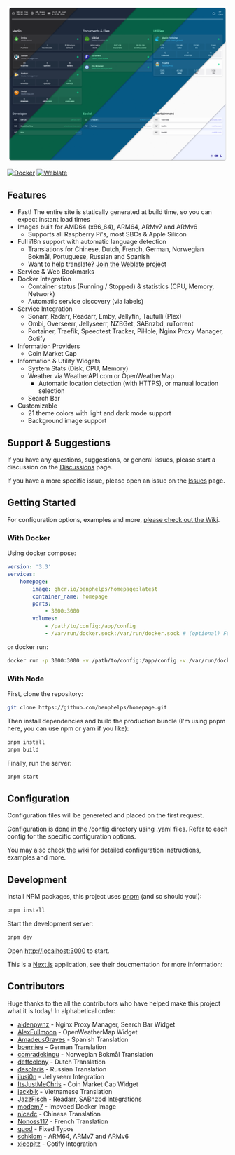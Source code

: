 ![Homepage Preview](/images/preview.png)

[![Docker](https://github.com/benphelps/homepage/actions/workflows/docker-publish.yml/badge.svg)](https://github.com/benphelps/homepage/actions/workflows/docker-publish.yml)
[![Weblate](https://hosted.weblate.org/widgets/homepage/-/homepage/svg-badge.svg)](https://hosted.weblate.org/engage/homepage/)

## Features

  * Fast! The entire site is statically generated at build time, so you can expect instant load times
  * Images built for AMD64 (x86_64), ARM64, ARMv7 and ARMv6
    - Supports all Raspberry Pi's, most SBCs & Apple Silicon
  * Full i18n support with automatic language detection
    - Translations for Chinese, Dutch, French, German, Norwegian Bokmål, Portuguese, Russian and Spanish
    - Want to help translate? [Join the Weblate project](https://hosted.weblate.org/engage/homepage/)
  * Service & Web Bookmarks
  * Docker Integration
    - Container status (Running / Stopped) & statistics (CPU, Memory, Network)
    - Automatic service discovery (via labels)
  * Service Integration
    - Sonarr, Radarr, Readarr, Emby, Jellyfin, Tautulli (Plex)
    - Ombi, Overseerr, Jellyseerr, NZBGet, SABnzbd, ruTorrent
    - Portainer, Traefik, Speedtest Tracker, PiHole, Nginx Proxy Manager, Gotify
  * Information Providers
    - Coin Market Cap
  * Information & Utility Widgets
    - System Stats (Disk, CPU, Memory)
    - Weather via WeatherAPI.com or OpenWeatherMap
      - Automatic location detection (with HTTPS), or manual location selection
    - Search Bar
  * Customizable
    - 21 theme colors with light and dark mode support
    - Background image support

## Support & Suggestions

If you have any questions, suggestions, or general issues, please start a discussion on the [Discussions](https://github.com/benphelps/homepage/discussions) page.

If you have a more specific issue, please open an issue on the [Issues](https://github.com/benphelps/homepage/issues) page.

## Getting Started

For configuration options, examples and more, [please check out the Wiki](https://github.com/benphelps/homepage/wiki).

### With Docker

Using docker compose:

```yaml
version: '3.3'
services:
    homepage:
        image: ghcr.io/benphelps/homepage:latest
        container_name: homepage
        ports:
            - 3000:3000
        volumes:
            - /path/to/config:/app/config
            - /var/run/docker.sock:/var/run/docker.sock # (optional) For docker integrations
```

or docker run:

```bash
docker run -p 3000:3000 -v /path/to/config:/app/config -v /var/run/docker.sock:/var/run/docker.sock ghcr.io/benphelps/homepage:latest
```

### With Node

First, clone the repository:

```bash
git clone https://github.com/benphelps/homepage.git
```

Then install dependencies and build the production bundle (I'm using pnpm here, you can use npm or yarn if you like):

```bash
pnpm install
pnpm build
```

Finally, run the server:

```bash
pnpm start
```

## Configuration

Configuration files will be genereted and placed on the first request.

Configuration is done in the /config directory using .yaml files.  Refer to each config for
the specific configuration options.

You may also check [the wiki](https://github.com/benphelps/homepage/wiki) for detailed configuration instructions, examples and more.

## Development

Install NPM packages, this project uses [pnpm](https://pnpm.io/) (and so should you!):

```bash
pnpm install
```

Start the development server:

```bash
pnpm dev
```

Open [http://localhost:3000](http://localhost:3000) to start.

This is a [Next.js](https://nextjs.org/) application, see their doucmentation for more information:

## Contributors

Huge thanks to the all the contributors who have helped make this project what it is today!  In alphabetical order:

  * [aidenpwnz](https://github.com/benphelps/homepage/commits?author=aidenpwnz) - Nginx Proxy Manager, Search Bar Widget
  * [AlexFullmoon](https://github.com/benphelps/homepage/commits?author=AlexFullmoon) - OpenWeatherMap Widget
  * [AmadeusGraves](https://github.com/benphelps/homepage/commits?author=AmadeusGraves) - Spanish Translation
  * [boerniee](https://github.com/benphelps/homepage/commits?author=boerniee) - German Translation
  * [comradekingu](https://github.com/benphelps/homepage/commits?author=comradekingu) - Norwegian Bokmål Translation
  * [deffcolony](https://github.com/benphelps/homepage/commits?author=deffcolony) - Dutch Translation
  * [desolaris](https://github.com/benphelps/homepage/commits?author=desolaris) - Russian Translation
  * [ilusi0n](https://github.com/benphelps/homepage/commits?author=ilusi0n) - Jellyseerr Integration
  * [ItsJustMeChris](https://github.com/benphelps/homepage/commits?author=ItsJustMeChris) - Coin Market Cap Widget
  * [jackblk](https://github.com/benphelps/homepage/commits?author=jackblk) - Vietnamese Translation
  * [JazzFisch](https://github.com/benphelps/homepage/commits?author=JazzFisch) - Readarr, SABnzbd Integrations
  * [modem7](https://github.com/benphelps/homepage/commits?author=modem7) - Impvoed Docker Image
  * [nicedc](https://github.com/benphelps/homepage/commits?author=nicedc) - Chinese Translation
  * [Nonoss117](https://github.com/benphelps/homepage/commits?author=Nonoss117) - French Translation
  * [quod](https://github.com/benphelps/homepage/commits?author=quod) - Fixed Typos
  * [schklom](https://github.com/benphelps/homepage/commits?author=schklom) - ARM64, ARMv7 and ARMv6
  * [xicopitz](https://github.com/benphelps/homepage/commits?author=xicopitz) - Gotify Integration
